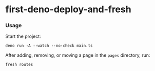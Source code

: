 # first-deno-deploy-and-fresh

### Usage

Start the project:

```
deno run -A --watch --no-check main.ts
```

After adding, removing, or moving a page in the `pages` directory, run:

```
fresh routes
```

